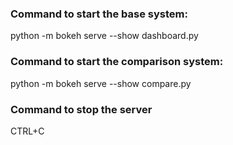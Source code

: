 ### Command to start the base system:
python -m bokeh serve --show dashboard.py

### Command to start the comparison system:
python -m bokeh serve --show compare.py

### Command to stop the server
CTRL+C